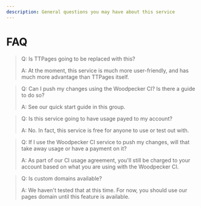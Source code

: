 ```yaml
---
description: General questions you may have about this service
---
```


# FAQ

> Q: Is TTPages going to be replaced with this?
>
> A: At the moment, this service is much more user-friendly, and has much more advantage than TTPages itself.

> Q: Can I push my changes using the Woodpecker CI? Is there a guide to do so?
>
> A: See our quick start guide in this group.

> Q: Is this service going to have usage payed to my account?
>
> A: No. In fact, this service is free for anyone to use or test out with.

> Q: If I use the Woodpecker CI service to push my changes, will that take away usage or have a payment on it?
>
> A: As part of our CI usage agreement, you'll still be charged to your account based on what you are using with the Woodpecker CI.

> Q: Is custom domains available?
>
> A: We haven't tested that at this time. For now, you should use our pages domain until this feature is available.
